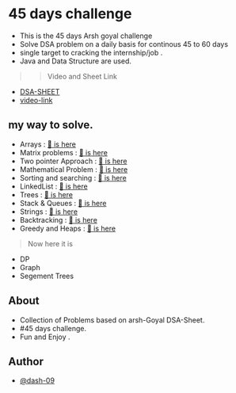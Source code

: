 
# 45 days challenge

- This is the 45 days Arsh goyal challenge
- Solve DSA problem on a daily basis for continous 45 to 60 days
- single target to cracking the internship/job .
- Java and Data Structure are used.
>> Video and Sheet Link 
- [DSA-SHEET](https://docs.google.com/spreadsheets/d/1r35qSXY6rSAonFbPEKB_KXUvpCIBbVGMp5001MaNb3c/edit#gid=0)
- [video-link](https://www.youtube.com/watch?v=gNpZHvl095s)

## my way to solve.
- Arrays : [🔗 is here](https://github.com/dash-09/45Days-ArshGoyal-Challenge/tree/main/Arrays)
- Matrix problems : [🔗 is here](https://github.com/dash-09/45Days-ArshGoyal-Challenge/tree/main/Matrix-Problems)
- Two pointer Approach : [🔗 is here](https://github.com/dash-09/45Days-ArshGoyal-Challenge/tree/main/Two-Pointer-approach)
- Mathematical Problem : [🔗 is here](https://github.com/dash-09/45Days-ArshGoyal-Challenge/tree/main/Mathematical-Problems)
- Sorting and searching : [🔗 is here](https://github.com/dash-09/45Days-ArshGoyal-Challenge/tree/main/Searching-Sorting)
- LinkedList : [🔗 is here](https://github.com/dash-09/45Days-ArshGoyal-Challenge/tree/main/LinkedList)
- Trees : [🔗 is here](https://github.com/dash-09/45Days-ArshGoyal-Challenge/tree/main/Binary-Tree)
- Stack & Queues : [🔗 is here](https://github.com/dash-09/45Days-ArshGoyal-Challenge/tree/main/Stack-Queue)
- Strings : [🔗 is here]()
- Backtracking : [🔗 is here]()
- Greedy and Heaps : [🔗 is here]()
>Now here it is 
- DP
- Graph
- Segement Trees 


## About

- Collection of Problems based on arsh-Goyal DSA-Sheet. 
- #45 days challenge.
- Fun and Enjoy . 
## Author

- [@dash-09](https://www.github.com/dash-09)
 
